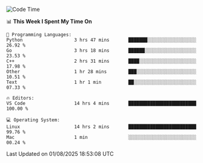 
<!--START_SECTION:waka-->
![Code Time](http://img.shields.io/badge/Code%20Time-3%2C653%20hrs%2023%20mins-blue)

📊 **This Week I Spent My Time On** 

```text
💬 Programming Languages: 
Python                   3 hrs 47 mins       ███████░░░░░░░░░░░░░░░░░░   26.92 % 
Go                       3 hrs 18 mins       ██████░░░░░░░░░░░░░░░░░░░   23.53 % 
C++                      2 hrs 31 mins       ████░░░░░░░░░░░░░░░░░░░░░   17.98 % 
Other                    1 hr 28 mins        ███░░░░░░░░░░░░░░░░░░░░░░   10.51 % 
Text                     1 hr 1 min          ██░░░░░░░░░░░░░░░░░░░░░░░   07.33 % 

🔥 Editors: 
VS Code                  14 hrs 4 mins       █████████████████████████   100.00 % 

💻 Operating System: 
Linux                    14 hrs 2 mins       █████████████████████████   99.76 % 
Mac                      1 min               ░░░░░░░░░░░░░░░░░░░░░░░░░   00.24 % 
```


 Last Updated on 01/08/2025 18:53:08 UTC
<!--END_SECTION:waka-->

